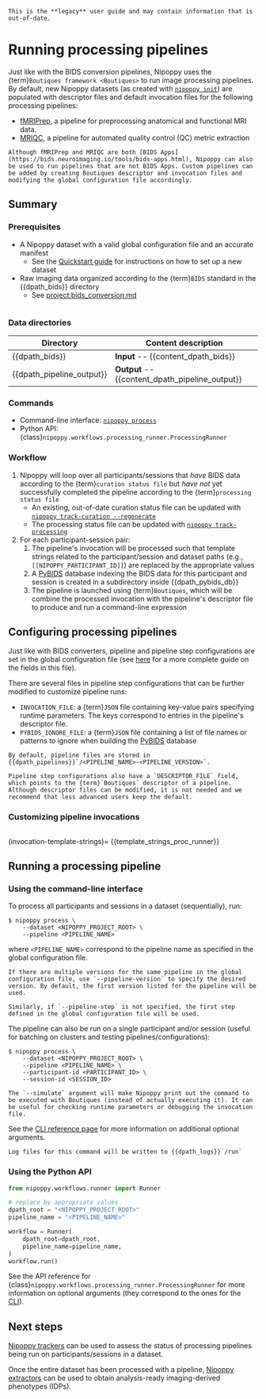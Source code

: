 ```{attention}
This is the **legacy** user guide and may contain information that is out-of-date.
```

# Running processing pipelines

Just like with the BIDS conversion pipelines, Nipoppy uses the {term}`Boutiques framework <Boutiques>` to run image processing pipelines. By default, new Nipoppy datasets (as created with [`nipoppy init`](<project:../../cli_reference/init.rst>)) are populated with descriptor files and default invocation files for the following processing pipelines:
- [fMRIPrep](https://fmriprep.org/en/stable/), a pipeline for preprocessing anatomical and functional MRI data.
- [MRIQC](https://mriqc.readthedocs.io/en/latest/index.html), a pipeline for automated quality control (QC) metric extraction

```{note}
Although fMRIPrep and MRIQC are both [BIDS Apps](https://bids.neuroimaging.io/tools/bids-apps.html), Nipoppy can also be used to run pipelines that are not BIDS Apps. Custom pipelines can be added by creating Boutiques descriptor and invocation files and modifying the global configuration file accordingly.
```

## Summary

### Prerequisites

- A Nipoppy dataset with a valid global configuration file and an accurate manifest
    - See the [Quickstart guide](../../overview/quickstart/index.md) for instructions on how to set up a new dataset
- Raw imaging data organized according to the {term}`BIDS` standard in the {{dpath_bids}} directory
    - See <project:bids_conversion.md>

```{include} ./inserts/apptainer_stub.md
```

### Data directories

| Directory | Content description |
|---|---|
| {{dpath_bids}} | **Input** -- {{content_dpath_bids}} |
| {{dpath_pipeline_output}} | **Output** -- {{content_dpath_pipeline_output}} |

### Commands

- Command-line interface: [`nipoppy process`](<project:../../cli_reference/process.rst>)
- Python API: {class}`nipoppy.workflows.processing_runner.ProcessingRunner`

### Workflow

1. Nipoppy will loop over all participants/sessions that *have* BIDS data according to the {term}`curation status file` but *have not* yet successfully completed the pipeline according to the {term}`processing status file`
    - An existing, out-of-date curation status file can be updated with [`nipoppy track-curation --regenerate`](../../cli_reference/track_curation.rst)
    - The processing status file can be updated with [`nipoppy track-processing`](../../cli_reference/track_processing.rst)
2. For each participant-session pair:
    1. The pipeline's invocation will be processed such that template strings related to the participant/session and dataset paths (e.g., `[[NIPOPPY_PARTICIPANT_ID]]`) are replaced by the appropriate values
    2. A [PyBIDS](https://bids-standard.github.io/pybids/) database indexing the BIDS data for this participant and session is created in a subdirectory inside {{dpath_pybids_db}}
    3. The pipeline is launched using {term}`Boutiques`, which will be combine the processed invocation with the pipeline's descriptor file to produce and run a command-line expression

## Configuring processing pipelines

Just like with BIDS converters, pipeline and pipeline step configurations are set in the global configuration file (see [here](./global_config.md) for a more complete guide on the fields in this file).

There are several files in pipeline step configurations that can be further modified to customize pipeline runs:
- `INVOCATION_FILE`: a {term}`JSON` file containing key-value pairs specifying runtime parameters. The keys correspond to entries in the pipeline's descriptor file.
- `PYBIDS_IGNORE_FILE`: a {term}`JSON` file containing a list of file names or patterns to ignore when building the [PyBIDS](https://bids-standard.github.io/pybids/) database

```{note}
By default, pipeline files are stored in {{dpath_pipelines}}`/<PIPELINE_NAME>-<PIPELINE_VERSION>`.
```

```{warning}
Pipeline step configurations also have a `DESCRIPTOR_FILE` field, which points to the {term}`Boutiques` descriptor of a pipeline. Although descriptor files can be modified, it is not needed and we recommend that less advanced users keep the default.
```

### Customizing pipeline invocations

```{include} ./inserts/boutiques_stub.md
```

(invocation-template-strings)=
{{template_strings_proc_runner}}

## Running a processing pipeline

### Using the command-line interface

To process all participants and sessions in a dataset (sequentially), run:
```console
$ nipoppy process \
    --dataset <NIPOPPY_PROJECT_ROOT> \
    --pipeline <PIPELINE_NAME>
```
where `<PIPELINE_NAME>` correspond to the pipeline name as specified in the global configuration file.

```{note}
If there are multiple versions for the same pipeline in the global configuration file, use `--pipeline-version` to specify the desired version. By default, the first version listed for the pipeline will be used.

Similarly, if `--pipeline-step` is not specified, the first step defined in the global configuration file will be used.
```

The pipeline can also be run on a single participant and/or session (useful for batching on clusters and testing pipelines/configurations):
```console
$ nipoppy process \
    --dataset <NIPOPPY_PROJECT_ROOT> \
    --pipeline <PIPELINE_NAME> \
    --participant-id <PARTICIPANT_ID> \
    --session-id <SESSION_ID>
```

```{hint}
The `--simulate` argument will make Nipoppy print out the command to be executed with Boutiques (instead of actually executing it). It can be useful for checking runtime parameters or debugging the invocation file.
```

See the [CLI reference page](<project:../../cli_reference/process.rst>) for more information on additional optional arguments.

```{note}
Log files for this command will be written to {{dpath_logs}}`/run`
```

### Using the Python API

```python
from nipoppy.workflows.runner import Runner

# replace by appropriate values
dpath_root = "<NIPOPPY_PROJECT_ROOT>"
pipeline_name = "<PIPELINE_NAME>"

workflow = Runner(
    dpath_root=dpath_root,
    pipeline_name=pipeline_name,
)
workflow.run()
```

See the API reference for {class}`nipoppy.workflows.processing_runner.ProcessingRunner` for more information on optional arguments (they correspond to the ones for the [CLI](<project:../../cli_reference/process.rst>)).

## Next steps

[Nipoppy trackers](./tracking.md) can be used to assess the status of processing pipelines being run on participants/sessions in a dataset.

Once the entire dataset has been processed with a pipeline, [Nipoppy extractors](./extraction.md) can be used to obtain analysis-ready imaging-derived phenotypes (IDPs).
